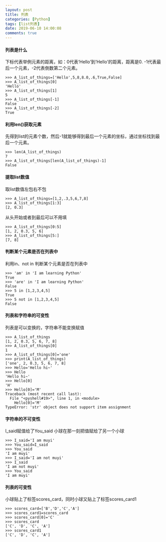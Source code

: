 ```yaml
---
layout: post
title: 列表
categories: [Python]
tags: [list列表]
date: 2019-06-10 14:00:08
comments: true
---
```



#### 列表是什么
下标代表举例元素的距离，如：0代表‘Hello’到‘Hello’的距离，距离是0.
-1代表最后一个元素，-2代表倒数第二个元素。

```
>>> A_list_of_things=['Hello',5,8,8.0,.6,True,False]
>>> A_list_of_things[0]
'Hello'
>>> A_list_of_things[1]
5
>>> A_list_of_things[-1]
False
>>> A_list_of_things[-2]
True
```

#### 利用len()获取元素
先得到list的元素个数，然后-1就能够得到最后一个元素的坐标，通过坐标找到最后一个元素。

```
>>> len(A_list_of_things)
7
>>> A_list_of_things[len(A_list_of_things)-1]
False
```

#### 提取list数值
取list数值左包右不包

```
>>> A_list_of_things=[1,2,.3,5,6,7,8]
>>> A_list_of_things[1:3]
[2, 0.3]
```

从头开始或者到最后可以不用填

```
>>> A_list_of_things[0:5]
[1, 2, 0.3, 5, 6]
>>> A_list_of_things[5:]
[7, 8]
```

#### 判断某个元素是否在列表中
利用in、not in 判断某个元素是否在列表中

```
>>> 'am' in 'I am learning Python'
True
>>> 'are' in 'I am learning Python'
False
>>> 5 in [1,2,3,4,5]
True
>>> 5 not in [1,2,3,4,5]
False
```

#### 列表和字符串的可变性
列表是可以变换的，字符串不能变换赋值

```
>>> A_list_of_things
[1, 2, 0.3, 5, 6, 7, 8]
>>> A_list_of_things[0]
1
>>> A_list_of_things[0]='one'
>>> print(A_list_of_things)
['one', 2, 0.3, 5, 6, 7, 8]
>>> Hello='Hello hi~'
>>> Hello
'Hello hi~'
>>> Hello[0]
'H'
>>> Hello[0]='M'
Traceback (most recent call last):
  File "<pyshell#19>", line 1, in <module>
    Hello[0]='M'
TypeError: 'str' object does not support item assignment
```

#### 字符串的不可变性
I_said赋值给了You_said
小球在那一刻把值赋给了另一个小球

```
>>> I_said='I am muyi'
>>> You_said=I_said
>>> You_said
'I am muyi'
>>> I_said='I am not muyi'
>>> I_said
'I am not muyi'
>>> You_said
'I am muyi'
```

#### 列表的可变性
小球贴上了标签scores_card，同时小球又贴上了标签scores_card1

```
>>> scores_card=['B','D','C','A']
>>> scores_card1=scores_card
>>> scores_card[0]='C'
>>> scores_card
['C', 'D', 'C', 'A']
>>> scores_card1
['C', 'D', 'C', 'A']
```







